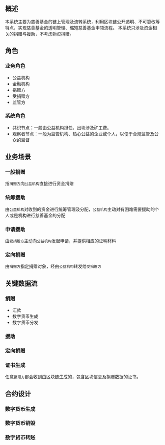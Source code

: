 ## 概述
本系统主要为慈善基金的链上管理及流转系统，利用区块链公开透明、不可篡改等特点，实现慈善基金的透明管理、缩短慈善基金申领流程。
本系统只涉及资金相关的捐赠与援助，不考虑物资捐赠。

## 角色

### 业务角色
* 公益机构
* 金融机构
* 捐赠方
* 受捐赠方
* 监管方

### 系统角色
* 共识节点：一般由公益机构担任，出块涉及矿工费。
* 观察者节点：一般为监管机构、热心公益的企业或个人，以便于合规监管及公众的监督

## 业务场景

### 一般捐赠
指`捐赠方`向`公益机构`直接进行资金捐赠

### 统筹援助
由`公益机构`对收到的资金进行统筹管理及分配，`公益机构`主动对有困难需要援助的个人或是机构进行慈善基金的分配

### 申请援助
由`受捐赠方`主动向`公益机构`发起申请，并提供相应的证明材料

### 定向捐赠
由`捐赠方`指定捐赠对象，经由`公益机构`转发给`受捐赠方`

## 关键数据流

### 捐赠
* 汇款
* 数字货币生成
* 数字货币分发

### 援助

### 定向捐赠

### 证书生成
任意`捐赠方`都会收到由区块链生成的，包含区块信息及捐赠数据的证书。


## 合约设计

### 数字货币生成

### 数字货币销毁

### 数字货币转账



